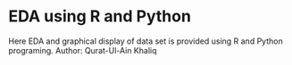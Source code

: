 # EDA using R and Python
Here EDA  and graphical  display of  data set is provided using R and Python programing.
Author: Qurat-Ul-Ain Khaliq
